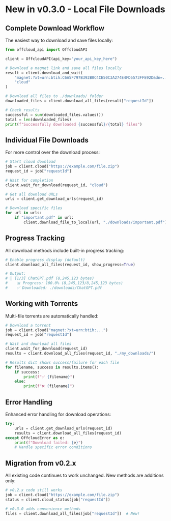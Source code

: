 # New in v0.3.0 - Local File Downloads

## Complete Download Workflow

The easiest way to download and save files locally:

```python
from offcloud_api import OffcloudAPI

client = OffcloudAPI(api_key="your_api_key_here")

# Download a magnet link and save all files locally
result = client.download_and_wait(
    "magnet:?xt=urn:btih:C6A5F797B392B0C4CE50C3A274E4FD5573FFE92D&dn=...",
    "cloud"
)

# Download all files to ./downloads/ folder
downloaded_files = client.download_all_files(result["requestId"])

# Check results
successful = sum(downloaded_files.values())
total = len(downloaded_files)
print(f"Successfully downloaded {successful}/{total} files")
```

## Individual File Downloads

For more control over the download process:

```python
# Start cloud download
job = client.cloud("https://example.com/file.zip")
request_id = job["requestId"]

# Wait for completion
client.wait_for_download(request_id, "cloud")

# Get all download URLs
urls = client.get_download_urls(request_id)

# Download specific files
for url in urls:
    if "important.pdf" in url:
        client.download_file_to_local(url, "./downloads/important.pdf")
```

## Progress Tracking

All download methods include built-in progress tracking:

```python
# Enable progress display (default)
client.download_all_files(request_id, show_progress=True)

# Output:
# 📁 [1/3] ChatGPT.pdf (8,245,123 bytes)
#    📊 Progress: 100.0% (8,245,123/8,245,123 bytes)
#    ✅ Downloaded: ./downloads/ChatGPT.pdf
```

## Working with Torrents

Multi-file torrents are automatically handled:

```python
# Download a torrent
job = client.cloud("magnet:?xt=urn:btih:...")
request_id = job["requestId"]

# Wait and download all files
client.wait_for_download(request_id)
results = client.download_all_files(request_id, "./my_downloads/")

# Results dict shows success/failure for each file
for filename, success in results.items():
    if success:
        print(f"✅ {filename}")
    else:
        print(f"❌ {filename}")
```

## Error Handling

Enhanced error handling for download operations:

```python
try:
    urls = client.get_download_urls(request_id)
    results = client.download_all_files(request_id)
except OffcloudError as e:
    print(f"Download failed: {e}")
    # Handle specific error conditions
```

## Migration from v0.2.x

All existing code continues to work unchanged. New methods are additions only:

```python
# v0.2.x code still works
job = client.cloud("https://example.com/file.zip")
status = client.cloud_status(job["requestId"])

# v0.3.0 adds convenience methods
files = client.download_all_files(job["requestId"])  # New!
```
